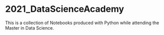 # 2021_DataScienceAcademy
This is a collection of Notebooks produced with Python while attending the Master in Data Science.
